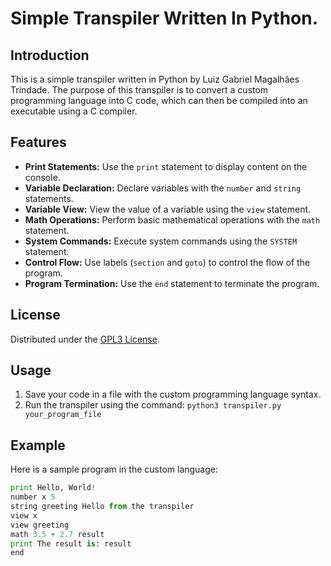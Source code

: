 # Simple Transpiler Written In Python.

## Introduction
This is a simple transpiler written in Python by Luiz Gabriel Magalhães Trindade. The purpose of this transpiler is to convert a custom programming language into C code, which can then be compiled into an executable using a C compiler.

## Features
- **Print Statements:** Use the `print` statement to display content on the console.
- **Variable Declaration:** Declare variables with the `number` and `string` statements.
- **Variable View:** View the value of a variable using the `view` statement.
- **Math Operations:** Perform basic mathematical operations with the `math` statement.
- **System Commands:** Execute system commands using the `SYSTEM` statement.
- **Control Flow:** Use labels (`section` and `goto`) to control the flow of the program.
- **Program Termination:** Use the `end` statement to terminate the program.

## License
Distributed under the [GPL3 License](https://www.gnu.org/licenses/gpl-3.0.en.html#license-text).

## Usage
1. Save your code in a file with the custom programming language syntax.
2. Run the transpiler using the command: `python3 transpiler.py your_program_file`

## Example
Here is a sample program in the custom language:

```python
print Hello, World!
number x 5
string greeting Hello from the transpiler
view x
view greeting
math 3.5 + 2.7 result
print The result is: result
end
